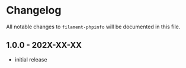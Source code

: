 # Changelog

All notable changes to `filament-phpinfo` will be documented in this file.

## 1.0.0 - 202X-XX-XX

- initial release
